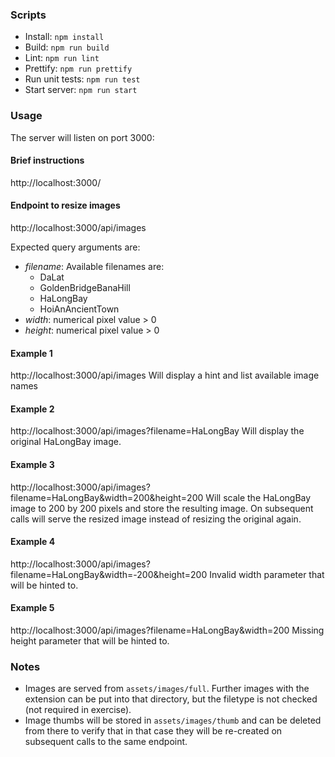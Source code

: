 ### Scripts
- Install: ```npm install```
- Build: ```npm run build```
- Lint: ```npm run lint```
- Prettify: ```npm run prettify```
- Run unit tests: ```npm run test```
- Start server: ```npm run start```

### Usage
The server will listen on port 3000:

#### Brief instructions
http://localhost:3000/

#### Endpoint to resize images
http://localhost:3000/api/images

Expected query arguments are:
- _filename_: Available filenames are:
  - DaLat
  - GoldenBridgeBanaHill
  - HaLongBay
  - HoiAnAncientTown
- _width_: numerical pixel value > 0
- _height_: numerical pixel value > 0

#### Example 1
http://localhost:3000/api/images
Will display a hint and list available image names

#### Example 2
http://localhost:3000/api/images?filename=HaLongBay
Will display the original HaLongBay image.

#### Example 3
http://localhost:3000/api/images?filename=HaLongBay&width=200&height=200
Will scale the HaLongBay image to 200 by 200 pixels and store the resulting image.
On subsequent calls will serve the resized image instead of resizing the
original again.

#### Example 4
http://localhost:3000/api/images?filename=HaLongBay&width=-200&height=200
Invalid width parameter that will be hinted to.

#### Example 5
http://localhost:3000/api/images?filename=HaLongBay&width=200
Missing height parameter that will be hinted to.

### Notes
- Images are served from `assets/images/full`. Further images with the extension
  can be put into that directory, but the filetype is not checked
  (not required in exercise).
- Image thumbs will be stored in `assets/images/thumb` and can be deleted from
  there to verify that in that case they will be re-created on subsequent calls
  to the same endpoint.
